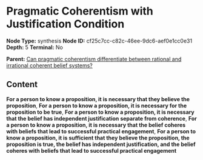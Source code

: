# Pragmatic Coherentism with Justification Condition

**Node Type:** synthesis
**Node ID:** cf25c7cc-c82c-46ee-9dc6-aef0e1cc0e31
**Depth:** 5
**Terminal:** No

**Parent:** [Can pragmatic coherentism differentiate between rational and irrational coherent belief systems?](can-pragmatic-coherentism-differentiate-between-rational-and-irrational-coherent-belief-systems-antithesis-7f839727-9698-4b42-8523-3de1c18fefa8.md)

## Content

**For a person to know a proposition, it is necessary that they believe the proposition**, **For a person to know a proposition, it is necessary for the proposition to be true**, **For a person to know a proposition, it is necessary that the belief has independent justification separate from coherence**, **For a person to know a proposition, it is necessary that the belief coheres with beliefs that lead to successful practical engagement**, **For a person to know a proposition, it is sufficient that they believe the proposition, the proposition is true, the belief has independent justification, and the belief coheres with beliefs that lead to successful practical engagement**
